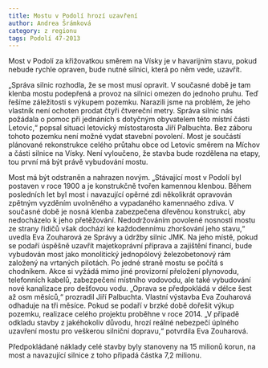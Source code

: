 ```yaml
---
title: Mostu v Podolí hrozí uzavření
author: Andrea Šrámková
category: z regionu
tags: Podolí 47-2013
---
```


Most v Podolí za křižovatkou směrem na Vísky je v havarijním stavu, pokud nebude rychle opraven, bude nutné silnici, která po něm vede, uzavřít.

„Správa silnic rozhodla, že se most musí opravit. V současné době je tam klenba mostu podepřená a provoz na silnici omezen do jednoho pruhu. Teď řešíme záležitosti s výkupem pozemku. Narazili jsme na problém, že jeho vlastník není ochoten prodat čtyři čtvereční metry. Správa silnic nás požádala o pomoc při jednáních s dotyčným obyvatelem této místní části Letovic,“ popsal situaci letovický místostarosta Jiří Palbuchta. Bez záboru tohoto pozemku není možné vydat stavební povolení. Most je součástí plánované rekonstrukce celého průtahu obce od Letovic směrem na Míchov a části silnice na Vísky. Není vyloučeno, že stavba bude rozdělena na etapy, tou první má být právě vybudování mostu.

Most má být odstraněn a nahrazen novým. „Stávající most v Podolí byl postaven v roce 1900 a je konstrukčně tvořen kamennou klenbou. Během posledních let byl most i navazující opěrné zdi několikrát opravován zpětným vyzděním uvolněného a vypadaného kamennaého zdiva. V současné době je nosná klenba zabezpečena dřevěnou konstrukcí, aby nedocházelo k jeho přetěžování. Nedodržováním povolené nosnosti mostu ze strany řidičů však dochází ke každodennímu zhoršování jeho stavu,“ uvedla Eva Zouharová ze Správy a údržby silnic JMK. Na jeho místě, pokud se podaří úspěšně uzavřít majetkoprávní příprava a zajištění financí, bude vybudován most jako monolitický jednopólový železobetonový rám založený na vrtaných pilotách. Po jedné straně mostu se počítá s chodníkem. Akce si vyžádá mimo jiné provizorní přeložení plynovodu, telefonních kabelů, zabezpečení místního vodovodu, ale také vybudování nové kanalizace pro dešťovou vodu. „Oprava se předpokládá v délce šest až osm měsíců,“ prozradil Jiří Palbuchta. Vlastní výstavba Eva Zouharová odhaduje na tři měsíce. Pokud se podaří v brzké době dořešit výkup pozemku, realizace celého projektu proběhne v roce 2014. „V případě odkladu stavby z jakéhokoliv důvodu, hrozí reálné nebezpečí úplného uzavření mostu pro veškerou silniční dopravu,“ potvrdila Eva Zouharová.

Předpokládané náklady celé stavby byly stanoveny na 15 milionů korun, na most a navazující silnice z toho připadá částka 7,2 milionu.